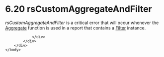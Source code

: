 <html dir="LTR" xmlns:mshelp="http://msdn.microsoft.com/mshelp" xmlns:ddue="http://ddue.schemas.microsoft.com/authoring/2003/5" xmlns:xlink="http://www.w3.org/1999/xlink" xmlns:tool="http://www.microsoft.com/tooltip">
    <head>
        <meta http-equiv="Content-Type" content="text/html; CHARSET=utf-8"></meta>
        <meta name="save" content="history"></meta>
        <title>6.20 rsCustomAggregateAndFilter</title>
        <xml>
            <mshelp:toctitle title="6.20 rsCustomAggregateAndFilter"></mshelp:toctitle>
            <mshelp:rltitle title="[MS-RDL]: rsCustomAggregateAndFilter"></mshelp:rltitle>
            <mshelp:keyword index="A" term="4648921b-c0ec-4587-afd5-0c80de4ec7ec"></mshelp:keyword>
            <mshelp:attr name="DCSext.ContentType" value="open specification"></mshelp:attr>
            <mshelp:attr name="AssetID" value="4648921b-c0ec-4587-afd5-0c80de4ec7ec"></mshelp:attr>
            <mshelp:attr name="TopicType" value="kbRef"></mshelp:attr>
            <mshelp:attr name="DCSext.Title" value="[MS-RDL]: rsCustomAggregateAndFilter" />
        </xml>
    </head>
    <body>
        <div id="header">
            <h1 class="heading">6.20 rsCustomAggregateAndFilter</h1>
        </div>
        <div id="mainSection">
            <div id="mainBody">
                <div id="allHistory" class="saveHistory"></div>
                <div id="sectionSection0" class="section" name="collapseableSection">
                    

<p><i>rsCustomAggregateAndFilter</i> is a critical error that
will occur whenever the <a href="d9eb9bd3-4fb9-4eb8-8abb-576ca9376e64.htm">Aggregate</a>
function is used in a report that contains a <a href="c0f6a66a-1055-4f4d-b1e7-4fc47b588ed2.htm">Filter</a> instance. </p>


                </div>
            </div>
        </div>
    </body>
</html>